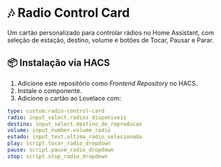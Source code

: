 # 🎶 Radio Control Card

Um cartão personalizado para controlar rádios no Home Assistant, com seleção de estação, destino, volume e botões de Tocar, Pausar e Parar.

## 📦 Instalação via HACS

1. Adicione este repositório como _Frontend Repository_ no HACS.
2. Instale o componente.
3. Adicione o cartão ao Lovelace com:

```yaml
type: custom:radio-control-card
radio: input_select.radios_disponiveis
destino: input_select.destino_de_reproducao
volume: input_number.volume_radio
estado: input_text.ultima_radio_selecionada
play: script.tocar_radio_dropdown
pause: script.pause_radio_dropdown
stop: script.stop_radio_dropdown

